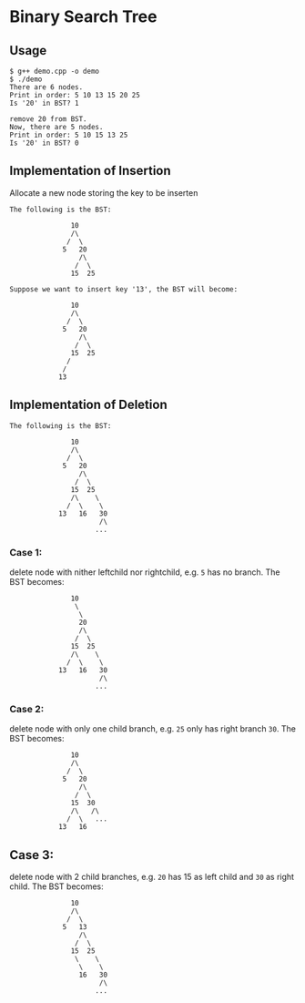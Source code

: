 # Binary Search Tree

## Usage

```
$ g++ demo.cpp -o demo
$ ./demo
There are 6 nodes.
Print in order: 5 10 13 15 20 25
Is '20' in BST? 1

remove 20 from BST.
Now, there are 5 nodes.
Print in order: 5 10 15 13 25
Is '20' in BST? 0
```

## Implementation of Insertion

Allocate a new node storing the key to be inserten

```
The following is the BST:

               10
               /\
              /  \
             5   20
                 /\
                /  \
               15  25

Suppose we want to insert key '13', the BST will become:

               10
               /\
              /  \
             5   20
                 /\
                /  \
               15  25
              /
             /
            13          
```

## Implementation of Deletion

```
The following is the BST:

               10
               /\
              /  \
             5   20
                 /\
                /  \
               15  25
               /\    \
              /  \    \
            13   16   30
                      /\
                     ... 
```

### Case 1:

delete node with nither leftchild nor rightchild, e.g. `5` has no branch. The BST becomes:

```
               10
                \
                 \
                 20
                 /\
                /  \
               15  25
               /\    \
              /  \    \
            13   16   30
                      /\
                     ... 
```

### Case 2:

delete node with only one child branch, e.g. `25` only has right branch `30`. The BST becomes:

```
               10
               /\
              /  \
             5   20
                 /\
                /  \
               15  30
               /\   /\
              /  \   ... 
            13   16   
```

## Case 3:

delete node with 2 child branches, e.g. `20` has 15 as left child and `30` as right child. The BST becomes:

```
               10
               /\
              /  \
             5   13
                 /\
                /  \
               15  25
                \    \
                 \    \
                 16   30
                      /\
                     ... 
```